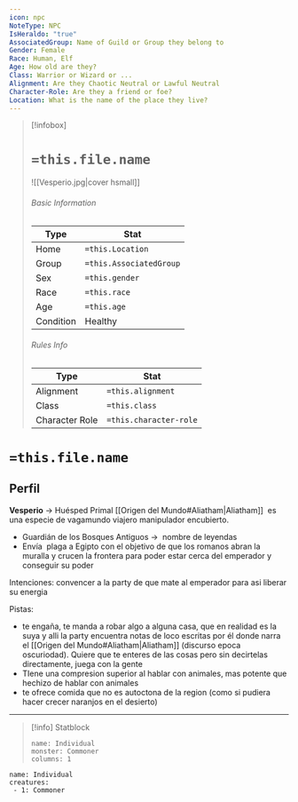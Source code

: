 ```yaml
---
icon: npc
NoteType: NPC
IsHeraldo: "true"
AssociatedGroup: Name of Guild or Group they belong to
Gender: Female
Race: Human, Elf
Age: How old are they?
Class: Warrior or Wizard or ... 
Alignment: Are they Chaotic Neutral or Lawful Neutral
Character-Role: Are they a friend or foe?
Location: What is the name of the place they live?
---
```


> [!infobox]
> # `=this.file.name`
> ![[Vesperio.jpg|cover hsmall]]
> ###### Basic Information
> Type |  Stat |
> ---|---|
> Home | `=this.Location` |
> Group | `=this.AssociatedGroup` |
> Sex | `=this.gender` |
> Race | `=this.race` |
> Age | `=this.age` |
> Condition | Healthy |
> ###### Rules Info
> Type |  Stat |
> ---|---|
> Alignment | `=this.alignment` |
> Class | `=this.class` |
> Character Role | `=this.character-role` |

# `=this.file.name`
## Perfil

**Vesperio** → Huésped Primal [[Origen del Mundo#Aliatham|Aliatham]]  es una especie de vagamundo viajero manipulador encubierto.

- Guardián de los Bosques Antiguos →  nombre de leyendas
- Envía  plaga a Egipto con el objetivo de que los romanos abran la muralla y crucen la frontera para poder estar cerca del emperador y conseguir su poder

Intenciones: convencer a la party de que mate al emperador para asi liberar su energia

Pistas: 

- te engaña, te manda a robar algo a alguna casa, que en realidad es la suya y alli la party encuentra notas de loco escritas por él donde narra el [[Origen del Mundo#Aliatham|Aliatham]] (discurso epoca oscuriodad). Quiere que te enteres de las cosas pero sin decirtelas directamente, juega con la gente
- TIene una compresion superior al hablar con animales, mas potente que hechizo de hablar con animales
- te ofrece comida que no es autoctona de la region (como si pudiera hacer crecer naranjos en el desierto)
---
> [!info] Statblock
> ```statblock
> name: Individual
> monster: Commoner
> columns: 1
> ```

```encounter-table
name: Individual
creatures:
 - 1: Commoner
```

